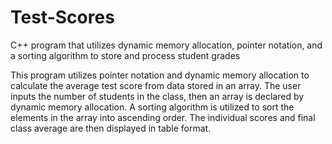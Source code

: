 # Test-Scores
C++ program that utilizes dynamic memory allocation, pointer notation, and a sorting algorithm to store and process student grades


This program utilizes pointer notation and dynamic memory allocation to
calculate the average test score from data stored in an array. The user inputs the
number of students in the class, then an array is declared by dynamic memory allocation.
A sorting algorithm is utilized to sort the elements in the array into ascending order.
The individual scores and final class average are then displayed in table format.
 

